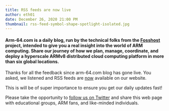 ```yaml
---
title: RSS feeds are now live
author: eth01
date: December 26, 2020 21:00 PM
thumbnail: rss-feed-symbol-shape-spotlight-isolated.jpg
---
```


#### Arm-64.com is a daily blog, run by the technical folks from the [Fosshost](https://fosshost.org) project, intended to give you a real insight into the world of ARM computing. Share our journey of how we plan, manage, coordinate, and deploy a hyperscale ARMv8 distributed cloud computing platform in more than six global locations.

Thanks for all the feedback since arm-64.com blog has gone live. You asked, we listened and RSS feeds are <a href="https://arm-64.com/feed.xml">now</a> available on our website.

This is will be of super importance to ensure you get our daily updates fast!

Please take the opportunity to [follow us on
Twitter](https://twitter.com/fosshostorg) and share this web page with educational
groups, ARM fans, and like-minded individuals.

